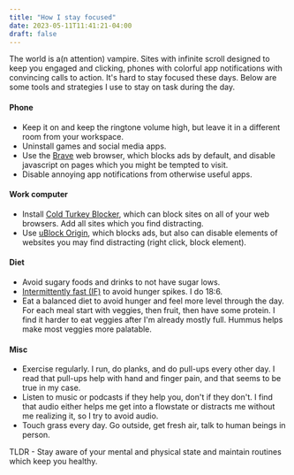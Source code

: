 ```yaml
---
title: "How I stay focused"
date: 2023-05-11T11:41:21-04:00
draft: false
---
```


The world is a(n attention) vampire. Sites with infinite scroll designed to keep you engaged and clicking, phones with
colorful app notifications with convincing calls to action. It's hard to stay focused these days. Below are some tools
and strategies I use to stay on task during the day.

#### Phone

- Keep it on and keep the ringtone volume high, but leave it in a different room from your workspace.
- Uninstall games and social media apps.
- Use the [Brave](https://brave.com/) web browser, which blocks ads by default, and disable javascript on pages which
  you might be tempted to visit.
- Disable annoying app notifications from otherwise useful apps.

#### Work computer

- Install [Cold Turkey Blocker](https://getcoldturkey.com/), which can block sites on all of your web browsers. Add all
  sites which you find distracting.
- Use [uBlock Origin](https://ublockorigin.com/), which blocks ads, but also can disable elements of websites you may
  find distracting (right click, block element).

#### Diet
- Avoid sugary foods and drinks to not have sugar lows.
- [Intermittently fast (IF)](https://www.hopkinsmedicine.org/health/wellness-and-prevention/intermittent-fasting-what-is-it-and-how-does-it-work) to avoid hunger spikes. I do 18:6.
- Eat a balanced diet to avoid hunger and feel more level through the day. For each meal start with veggies, then fruit, then have some protein. I find it harder to eat veggies after I'm already mostly full. Hummus helps make most veggies more palatable.

#### Misc
- Exercise regularly. I run, do planks, and do pull-ups every other day. I read that pull-ups help with hand and finger pain, and that seems to be true in my case. 
- Listen to music or podcasts if they help you, don't if they don't. I find that audio either helps me get into a flowstate or distracts me without me realizing it, so I try to avoid audio.
- Touch grass every day. Go outside, get fresh air, talk to human beings in person. 

TLDR - Stay aware of your mental and physical state and maintain routines which keep you healthy.